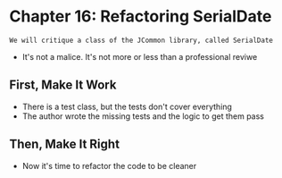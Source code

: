 # Chapter 16: Refactoring SerialDate

`We will critique a class of the JCommon library, called SerialDate`

- It's not a malice. It's not more or less than a professional reviwe

## First, Make It Work

- There is a test class, but the tests don't cover everything
- The author wrote the missing tests and the logic to get them pass

## Then, Make It Right

- Now it's time to refactor the code to be cleaner
